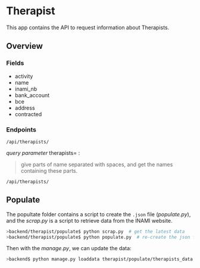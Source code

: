 # Therapist

This app contains the API to request information about Therapists.

## Overview

### Fields
 - activity
 - name
 - inami_nb
 - bank_account
 - bce
 - address
 - contracted

### Endpoints

`/api/therapists/`

_query parameter_ therapists= :
> give parts of name separated with spaces, and get the names containing these parts.

`/api/therapists/`

## Populate

The popultate folder contains a script to create the `.json` file 
(_populate.py_), and the _scrap.py_ is a script to retrieve data from the INAMI
website.

```bash
>backend/therapist/populate$ python scrap.py  # get the latest data
>backend/therapist/populate$ python populate.py  # re-create the json file
```

Then with the _manage.py_, we can update the data:

```bash
>backend$ python manage.py loaddata therapist/populate/therapists_data.json
```
